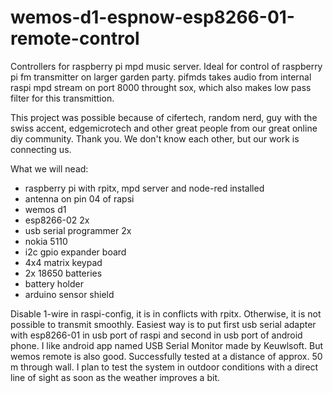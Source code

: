 # wemos-d1-espnow-esp8266-01-remote-control
Controllers for raspberry pi mpd music server. Ideal for control of raspberry pi fm transmitter on larger garden party.  pifmds takes audio from internal raspi mpd stream on port 8000 throught sox, which also makes low pass filter for this transmittion.  

This project was possible because of cifertech, random nerd, guy with the swiss accent, edgemicrotech and other great people from our great online diy community. Thank you. We don't know each other, but our work is connecting us. 

What we will nead:
- raspberry pi with rpitx, mpd server and node-red installed
- antenna on pin 04 of rapsi
- wemos d1
- esp8266-02 2x
- usb serial programmer 2x
- nokia 5110
- i2c gpio expander board
- 4x4 matrix keypad
- 2x 18650 batteries
- battery holder
- arduino sensor shield

Disable 1-wire in raspi-config, it is in conflicts with rpitx. Otherwise, it is not possible to transmit smoothly. Easiest way is to put first usb serial adapter with esp8266-01 in usb port of raspi and second in usb port of android phone. I like android app named USB Serial Monitor made by Keuwlsoft. But wemos remote is also good. Successfully tested at a distance of approx. 50 m through wall. I plan to test the system in outdoor conditions with a direct line of sight as soon as the weather improves a bit.
